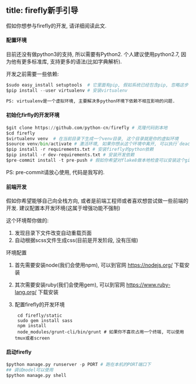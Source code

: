 title: firefly新手引导
-------------------------

假如你想参与firefly的开发, 请详细阅读此文.

#### 配置环境

目前还没有做python3的支持, 所以需要有Python2. 个人建议使用python2.7,
因为他有更多标准库, 支持更多的语法(比如字典解析).

开发之前需要一些依赖:

```python
$sudo easy_install setuptools  # 它里面有pip, 假如系统已经包含pip, 忽略这步
$pip install --user virtualenv # 安装virtualenv

PS: virtualenv是一个虚拟环境, 主要解决多python环境下依赖不相互影响的问题.
```

#### 初始化firfly的开发环境

```python
$git clone https://github.com/python-cn/firefly # 克隆代码到本地
$cd firefly
$virtualenv venv  # 在当前目录下生成一个venv目录, 这个目录就是你的虚拟环境
$source venv/bin/activate # 激活环境, 如果你想从这个环境中离开, 可以执行`deactivate`
$pip install -r requirements.txt # 安装firefly的python依赖
$pip install -r dev-requirements.txt # 安装开发依赖
$pre-commit install -t pre-push # 假如你希望对flake8做本地检查可以安装这个git-hook. 以后每次你的push都会跑一遍对当前提交代码中的检查
```

PS: pre-commit请放心使用, 代码是我写的.

#### 前端开发

假如你希望能够自己向全栈方向, 或者是前端工程师或者喜欢想尝试做一些前端的开发. 建议配置本开发环境(这属于增强功能不强制)

这个环境帮你做的:

1. 发现目录下文件改变自动重载页面
2. 自动根据scss文件生成css(目前是开发阶段, 没有压缩)

环境配置

1. 首先需要安装node(我们会使用npm), 可以到官网 https://nodejs.org/ 下载安装
2. 其次需要安装ruby(我们会使用gem), 可以到官网 https://www.ruby-lang.org/ 下载安装
3. 配置firefly的开发环境

        cd firefly/static
        sudo gem install sass
        npm install
        node_modules/grunt-cli/bin/grunt # 如果你不喜欢占用一个终端, 可以使用tmux或者screen

#### 启动firefly

```python
$python manage.py runserver -p PORT # 跑在本机的PORT端口下
## 调试model可以使用
$python manage.py shell
```
